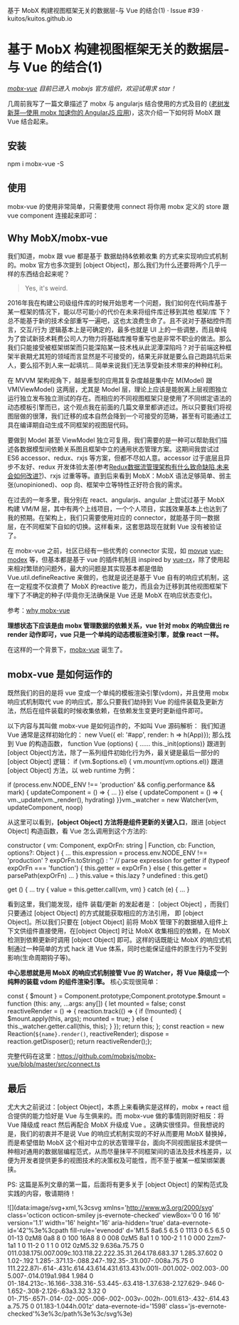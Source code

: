 基于 MobX 构建视图框架无关的数据层-与 Vue 的结合(1) · Issue #39 · kuitos/kuitos.github.io

# 基于 MobX 构建视图框架无关的数据层-与 Vue 的结合(1)

*[mobx-vue](https://github.com/mobxjs/mobx-vue) 目前已进入 mobxjs 官方组织，欢迎试用求 star！*

几周前我写了一篇文章描述了 mobx 与 angularjs 结合使用的方式及目的 ([老树发新芽—使用 mobx 加速你的 AngularJS 应用](https://github.com/kuitos/kuitos.github.io/issues/38))，这次介绍一下如何将 MobX 跟 Vue 结合起来。

## 安装

npm i mobx-vue -S

## 使用

mobx-vue 的使用非常简单，只需要使用 connect 将你用 mobx 定义的 store 跟 vue component 连接起来即可：
<template>
<section>
<p  v-text="amount"></p>
<p  v-for="user in users" :key="user.name">{{user.name}}</p>
</section>

</template><script  lang="ts">  import { Connect } from  "mobx-vue";  import  Vue  from  "vue";  import  Component  from  "vue-class-component";  class  ViewModel { @observable users = []; @computed  get amount() { return  this.users.length } @action fetchUsers() {} } @Connect(new  ViewModel()) @Component()  export  default  class  App  extends  Vue { mounted() {   this.fetchUsers(); } }</script>

## Why MobX/mobx-vue

我们知道，mobx 跟 vue 都是基于 数据劫持&依赖收集 的方式来实现响应式机制的。mobx 官方也多次提到 [object Object]，那么我们为什么还要将两个几乎一样的东西结合起来呢？

> Yes, it's weird.

2016年我在构建公司级组件库的时候开始思考一个问题，我们如何在代码库基于某一框架的情况下，能以尽可能小的代价在未来将组件库迁移到其他 框架/库 下？总不能基于新的技术全部重写一遍吧，这也太浪费生命了。且不说对于基础控件而言，交互/行为 逻辑基本上是可确定的，最多也就是 UI 上的一些调整，而且单纯为了尝试新技术耗费公司人力物力将基础库推导重写也是非常不职业的做法。那么我们只能接受被框架绑架而只能深陷某一技术栈从此泥潭深陷吗？对于前端这种框架半衰期尤其短的领域而言显然是不可接受的，结果无非就是要么自己跑路坑后来人，要么招不到人来一起填坑... 简单来说我们无法享受新技术带来的种种红利。

在 MVVM 架构视角下，越是重型的应用其复杂度越是集中在 M(Model) 跟 VM(ViewModel) 这两层，尤其是 Model 层，理论上应该是能脱离上层视图独立运行独立发布独立测试的存在。而相应的不同视图框架只是使用了不同绑定语法的动态模板引擎而已，这个观点我在前面的几篇文章里都讲述过。所以只要我们将视图层做的很薄，我们迁移的成本自然会降到一个可接受的范畴，甚至有可能通过工具在编译期自动生成不同框架的视图层代码。

要做到 Model 甚至 ViewModel 独立可复用，我们需要的是一种可以帮助我们描述各数据模型间依赖关系图且框架中立的通用状态管理方案。这期间我尝试过 ES6 accessor、redux、rxjs 等方案，但都不尽如人意。accessor 过于底层且异步不友好、redux 开发体验太差(参考[Redux数据流管理架构有什么致命缺陷,未来会如何改进?](https://www.zhihu.com/question/277623017/answer/409520763))、rxjs 过重等等。直到后来看到 MobX：MobX 语法足够简单、弱主张(unopinioned)、oop 向、框架中立等特性正好符合我的需求。

在过去的一年多里，我分别在 react、angularjs、angular 上尝试过基于 MobX 构建 VM/M 层，其中有两个上线项目，一个个人项目，实践效果基本上也达到了我的预期。在架构上，我们只需要使用对应的 connector，就能基于同一数据层，在不同框架下自如的切换。这样看来，这套思路现在就剩 Vue 没有被验证了。

在 mobx-vue 之前，社区已经有一些优秀的 connector 实现，如 [movue](https://github.com/nighca/movue)  [vue-modex](https://github.com/dwqs/vue-mobx) 等，但基本都是基于 vue 的插件机制且 inspired by [vue-rx](https://github.com/vuejs/vue-rx)，除了使用起来相对繁琐的问题外，最大的问题是其实现基本都是借助 Vue.util.defineReactive 来做的，也就是说还是基于 Vue 自有的响应式机制，这在一定程度不仅浪费了 MobX 的reactive 能力，而且会为迁移到其他视图框架下埋下了不确定的种子(毕竟你无法确保是 Vue 还是 MobX 在响应状态变化)。

参考：[why mobx-vue](https://github.com/mobxjs/mobx-vue#why-mobx-vue)

**理想状态下应该是由 mobx 管理数据的依赖关系，vue 针对 mobx 的响应做出 re render 动作即可，vue 只是一个单纯的动态模板渲染引擎，就像 react 一样。**

在这样的一个背景下，[mobx-vue](https://github.com/mobxjs/mobx-vue) 诞生了。

## mobx-vue 是如何运作的

既然我们的目的是将 vue 变成一个单纯的模板渲染引擎(vdom)，并且使用 mobx 响应式机制取代 vue 的响应式，那么只要我们劫持到 Vue 的组件装载及更新方法，然后在组件装载的时候收集依赖，在依赖发生变更时更新组件即可。

以下内容与其叫做 mobx-vue 是如何运作的，不如叫 Vue 源码解析：
我们知道 Vue 通常是这样初始化的：
new  Vue({  el: '#app',  render: h  =>  h(App)});
那么找到 Vue 的构造函数，
function  Vue  (options)  { ...... this._init(options)}
跟进到[object Object]方法，除了一系列组件初始化行为外，最关键是最后一部分的 [object Object] 逻辑：
if  (vm.$options.el)  {  vm.$mount(vm.$options.el)}
跟进 [object Object] 方法，以 web runtime 为例：

if  (process.env.NODE_ENV !== 'production'  &&  config.performance  &&  mark)  {  updateComponent  =  ()  =>  { ... }}  else  {  updateComponent  =  ()  =>  {  vm._update(vm._render(),  hydrating)  }}vm._watcher  =  new  Watcher(vm,  updateComponent,  noop)

从这里可以看到，**[object Object] 方法将是组件更新的关键入口**，跟进 [object Object] 构造函数，看 Vue 怎么调用到这个方法的:

constructor  (  vm: Component,  expOrFn: string | Function,  cb: Function,  options?: Object  )  { ... this.expression  =  process.env.NODE_ENV !== 'production' ? expOrFn.toString() : ''  // parse expression for getter  if  (typeof  expOrFn  ===  'function')  {  this.getter  =  expOrFn  }  else  {  this.getter  =  parsePath(expOrFn)  ...  }  this.value  =  this.lazy ? undefined : this.get()

get  ()  { ... try  { value =  this.getter.call(vm,  vm)  }  catch  (e)  { ... }

看到这里，我们能发现，组件 装载/更新 的发起者是： [object Object] ，而我们只要通过 [object Object] 的方式就能获取相应的方法引用， 即 [object Object]。所以我们只要在 [object Object] 前将 MobX 管理下的数据植入组件上下文供组件直接使用，在[object Object] 时让 MobX 收集相应的依赖，在 MobX 检测到依赖更新时调用 [object Object] 即可。这样的话既能让 MobX 的响应式机制通过一种简单的方式 hack 进 Vue 体系，同时也能保证组件的原生行为不受到影响(生命周期钩子等)。

**中心思想就是用 MobX 的响应式机制接管 Vue 的 Watcher，将 Vue 降级成一个纯粹的装载 vdom 的组件渲染引擎。**
核心实现很简单：

const  { $mount }  =  Component.prototype;Component.prototype.$mount  =  function  (this: any, ...args: any[])  {  let  mounted  =  false;  const  reactiveRender  =  ()  =>  {  reaction.track(()  =>  {  if  (!mounted)  {  $mount.apply(this,  args);  mounted  =  true;  }  else  {  this._watcher.getter.call(this,  this);  }  });  return  this;  };  const  reaction  =  new  Reaction(`${name}.render()`,  reactiveRender);  dispose  =  reaction.getDisposer();  return  reactiveRender();};

完整代码在这里：https://github.com/mobxjs/mobx-vue/blob/master/src/connect.ts

## 最后

尤大大之前说过：[object Object]，本质上来看确实是这样的，mobx + react 组合提供的能力恰好是 Vue 与生俱来的。而 mobx-vue 做的事情则刚好相反：将 Vue 降级成 react 然后再配合 MobX 升级成 Vue 。这确实很怪异。但我想说的是，我们的初衷并不是说 Vue 的响应式机制实现的不好从而要用 MobX 替换掉，而是希望借助 MobX 这个相对中立的状态管理平台，面向不同视图层技术提供一种相对通用的数据层编程范式，从而尽量抹平不同框架间的语法及技术栈差异，以便为开发者提供更多的视图技术的决策权及可能性，而不至于被某一框架绑架裹挟。

PS: 这篇是系列文章的第一篇，后面将有更多关于 [object Object] 的架构范式及实践的内容，敬请期待！

 ![](data:image/svg+xml,%3csvg xmlns='http://www.w3.org/2000/svg' class='octicon octicon-smiley js-evernote-checked' viewBox='0 0 16 16' version='1.1' width='16' height='16' aria-hidden='true' data-evernote-id='42'%3e%3cpath fill-rule='evenodd' d='M1.5 8a6.5 6.5 0 1113 0 6.5 6.5 0 01-13 0zM8 0a8 8 0 100 16A8 8 0 008 0zM5 8a1 1 0 100-2 1 1 0 000 2zm7-1a1 1 0 11-2 0 1 1 0 012 0zM5.32 9.636a.75.75 0 011.038.175l.007.009c.103.118.22.222.35.31.264.178.683.37 1.285.37.602 0 1.02-.192 1.285-.371.13-.088.247-.192.35-.31l.007-.008a.75.75 0 111.222.87l-.614-.431c.614.43.614.431.613.431v.001l-.001.002-.002.003-.005.007-.014.019a1.984 1.984 0 01-.184.213c-.16.166-.338.316-.53.445-.63.418-1.37.638-2.127.629-.946 0-1.652-.308-2.126-.63a3.32 3.32 0 01-.715-.657l-.014-.02-.005-.006-.002-.003v-.002h-.001l.613-.432-.614.43a.75.75 0 01.183-1.044h.001z' data-evernote-id='1598' class='js-evernote-checked'%3e%3c/path%3e%3c/svg%3e)
